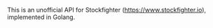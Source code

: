 This is an unofficial API for Stockfighter (https://www.stockfighter.io), implemented in Golang.

[logo]: https://github.com/armhold/sfapi/stockfighter.png "SFAPI Logo"
